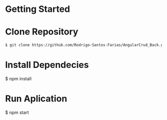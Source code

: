 # Getting Started


# Clone Repository
```bash
$ git clone https://github.com/Rodrigo-Santos-Farias/AngularCrud_Back.git
```
# Install Dependecies
$ npm install

# Run Aplication
$ npm start
